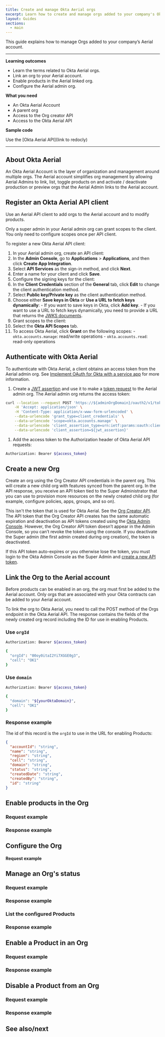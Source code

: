 ```yaml
---
title: Create and manage Okta Aerial orgs
excerpt: Learn how to create and manage orgs added to your company's Okta Aerial account.
layout: Guides
sections:
  - main
---
```


This guide explains how to manage Orgs added to your company’s Aerial account.

<!-- Insert SKU note here -->

---

**Learning outcomes**

- Learn the terms related to Okta Aerial orgs.
- Link an org to your Aerial account.
- Enable products in the Aerial linked org.
- Configure the Aerial admin org.

**What you need**

- An Okta Aerial Account
- A parent org
- Access to the Org creator API
- Access to the Okta Aerial API

**Sample code**

Use the [Okta Aerial API](link to redocly)

---

## About Okta Aerial

An Okta Aerial Account is the layer of organization and management around multiple orgs. The Aerial account simplifies org management by allowing Aerial Admins to link, list, toggle products on and activate / deactivate production or preview orgs that the Aerial Admin links to the Aerial account.

<!--
<dl>
<dt><strong>Aerial account</strong></dt>
<dd>An Aerial account is the layer of organization and management around multiple orgs within Okta. The Aerial account lives outside of your orgs and has visibility and management over any production or preview org that the Aerial admin links to the Aerial account.
</dd>
<dt><strong>Aerial admin org</strong></dt>
<dd>An Aerial admin org serves as the authorization server to the Aerial account. You need to choose one org that serves as the Aerial admin org.</br>
Super admins can create API clients in the Aerial admin org to access the Aerial account. The Aerial admin org also contains all system log events associated with Okta Aerial actions.</dd>
<dt><strong>Products</strong></dt>
<dd>Products are Okta-determined sets of features. With the Okta Aerial API, you can view subscribed products for an Aerial account and enable a subset of products to orgs. Example products include SSO, AMFA, and LCM.</dd>
<dt><strong>Features</strong></dt>
<dd>Features are bundled within products but may also be offered separately, for example, Early Access features. Most features are pushed from parent to child org.</br>
**Note:** Some features, such as Workflows, aren’t synced between parent and child orgs.</dd>
<dt><strong>Okta objects</strong></dt>
<dd>Okta objects can include policies, settings, apps, and groups. Configure Okta objects using either the Admin Console or Okta Management APIs.</br>
**Note:** Configured Okta Objects aren’t synced between parent and child orgs.</dd>

</dl>
-->


## Register an Okta Aerial API client

Use an Aerial API client to add orgs to the Aerial account and to modify products.

Only a super admin in your Aerial admin org can grant scopes to the client. You only need to configure scopes once per API client.

To register a new Okta Aerial API client:

1. In your Aerial admin org, create an API client:
  1. In the **Admin Console**, go to **Applications** > **Applications**, and then click **Create App Integration**.
  1. Select **API Services** as the sign-in method, and click **Next**.
  1. Enter a name for your client and click **Save**.
1. Configure the signing keys for the client:
  1. In the **Client Credentials** section of the **General** tab, click **Edit** to change the client authentication method.
  1. Select **Public key/Private key** as the client authentication method.
  1. Choose either **Save keys in Okta** or **Use a URL to fetch keys dynamically**:
    - If you want to save keys in Okta, click **Add key**.
    - If you want to use a URL to fetch keys dynamically, you need to provide a URL that returns the [JWKS documents](https://www.rfc-editor.org/rfc/rfc7517#section-5).
1. Grant scopes to the client:
  1. Select the **Okta API Scopes** tab.
  1. To access Okta Aerial, click **Grant** on the following scopes:
    - `okta.accounts.manage`: read/write operations
    - `okta.accounts.read`: read-only operations

## Authenticate with Okta Aerial

To authenticate with Okta Aerial, a client obtains an access token from the Aerial admin org. See [Implement OAuth for Okta with a service app](/docs/guides/implement-oauth-for-okta-serviceapp/main/#get-an-access-token) for more information.

1. Create a [JWT assertion](/docs/guides/implement-oauth-for-okta-serviceapp/main/#create-and-sign-the-jwt) and use it to make a [token request](/docs/guides/implement-oauth-for-okta-serviceapp/main/#create-and-sign-the-jwt) to the Aerial admin org. The Aerial admin org returns the access token:

```bash
curl --location --request POST 'https://${adminOrgDomain}/oauth2/v1/token' \
    -H 'Accept: application/json' \
    -H 'Content-Type: application/x-www-form-urlencoded' \
    --data-urlencode 'grant_type=client_credentials' \
    --data-urlencode 'scope=okta.accounts.manage' \
    --data-urlencode 'client_assertion_type=urn:ietf:params:oauth:client-assertion-type:jwt-bearer' \
    --data-urlencode 'client_assertion=${jwt_assertion}'
```

1. Add the access token to the Authorization header of Okta Aerial API requests:

```bash
Authorization: Bearer ${access_token}
```

<!-- our docs rely on Postman for this step. need something in the interim until Postman is ready -->


## Create a new Org

Create an org using the Org Creator API credentials in the parent org. This will create a new child org with features synced from the parent org. In the API response, you receive an API token tied to the Super Administrator that you can use to provision more resources on the newly created child org (for example, configure policies, apps, groups, and so on).

This isn't the token that is used for Okta Aerial. See the [Org Creator API](). The API token that the Org Creator API creates has the same automatic expiration and deactivation as API tokens created using the [Okta Admin Console](/docs/guides/create-an-api-token/main/#token-expiration-and-deactivation). However, the Org Creator API token doesn’t appear in the Admin Console, so you can’t revoke the token using the console. If you deactivate the Super admin (the first admin created during org creation), the token is deactivated.

If this API token auto-expires or you otherwise lose the token, you must login to the Okta Admin Console as the Super Admin and [create a new API token](/docs/guides/create-an-api-token/main/#create-the-token).


## Link the Org to the Aerial account

Before products can be enabled in an org, the org must first be added to the Aerial account. Only orgs that are associated with your Okta contracts can be added to your Aerial account.

To link the org to Okta Aerial, you need to call the POST method of the Orgs endpoint in the Okta Aerial API. The response contains the fields of the newly created org record including the ID for use in enabling Products.

### Use `orgId`

<ApiOperation method="post" url="https://aerial-{region}/{accountId}/api/v1/orgs" />

```bash
Authorization: Bearer ${access_token}

{
  "orgId": "00oy0itaI2Yi7XGGE0g3",
  "cell": "OK1"
}
```

### Use `domain`

<ApiOperation method="post" url="https://aerial-{region}/{accountId}/api/v1/orgs" />

```bash
Authorization: Bearer ${access_token}

{
  "domain": "${yourOktaDomain}",
  "cell": "OK1"
}
```

### Response example

The id of this record is the `orgId` to use in the URL for enabling Products:

```json
{
  "accountId": "string",
  "name": "string",
  "region": "string",
  "cell": "string",
  "domain": "string",
  "status": "string",
  "createdDate": "string",
  "createdBy": "string",
  "id": "string"
}
```

## Enable products in the Org


### Request example


### Response example


## Configure the Org

#### Request example


## Manage an Org's status


### Request example


### Response example


### List the configured Products

### Response example


## Enable a Product in an Org

### Request example

### Response example


## Disable a Product from an Org

### Request example

### Response example



## See also/next
